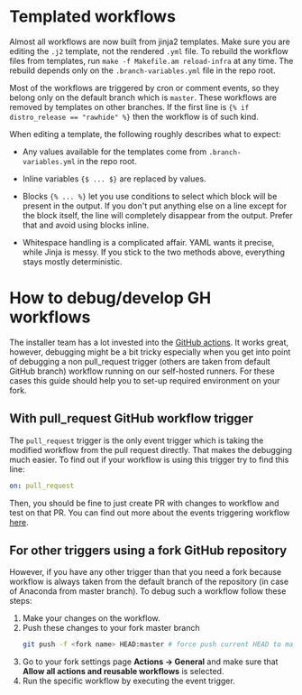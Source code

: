 Templated workflows
===================

Almost all workflows are now built from jinja2 templates. Make sure you are editing the `.j2`
template, not the rendered `.yml` file. To rebuild the workflow files from templates, run
`make -f Makefile.am reload-infra` at any time. The rebuild depends only on the
`.branch-variables.yml` file in the repo root.

Most of the workflows are triggered by cron or comment events, so they belong only on the default
branch which is `master`. These workflows are removed by templates on other branches. If the first
line is `{% if distro_release == "rawhide" %}` then the workflow is of such kind.

When editing a template, the following roughly describes what to expect:

- Any values available for the templates come from `.branch-variables.yml` in the repo root.

- Inline variables `{$ ... $}` are replaced by values.

- Blocks `{% ... %}` let you use conditions to select which block will be present in the output.
  If you don't put anything else on a line except for the block itself, the line will completely
  disappear from the output. Prefer that and avoid using blocks inline.

- Whitespace handling is a complicated affair. YAML wants it precise, while Jinja is messy.
  If you stick to the two methods above, everything stays mostly deterministic.

How to debug/develop GH workflows
=================================

The installer team has a lot invested into the [GitHub actions](https://docs.github.com/en/actions). It works great, however, debugging might be a bit tricky especially when you get into point of debugging a non pull_request trigger (others are taken from default GitHub branch) workflow running on our self-hosted runners. For these cases this guide should help you to set-up required environment on your fork.

With pull_request GitHub workflow trigger
-----------------------------------------

The `pull_request` trigger is the only event trigger which is taking the modified workflow from the pull request directly. That makes the debugging much easier. To find out if your workflow is using this trigger try to find this line:

```yaml
on: pull_request
```

Then, you should be fine to just create PR with changes to workflow and test on that PR. You can find out more about the events triggering workflow [here](https://docs.github.com/en/actions/using-workflows/events-that-trigger-workflows).

For other triggers using a fork GitHub repository
-------------------------------------------------

However, if you have any other trigger than that you need a fork because workflow is always taken from the default branch of the repository (in case of Anaconda from master branch). To debug such a workflow follow these steps:

1. Make your changes on the workflow.
2. Push these changes to your fork master branch
    ```bash
    git push -f <fork name> HEAD:master # force push current HEAD to master branch on your fork
    ```
3. Go to your fork settings page **Actions → General** and make sure that **Allow all actions and reusable workflows** is selected.
4. Run the specific workflow by executing the event trigger.

